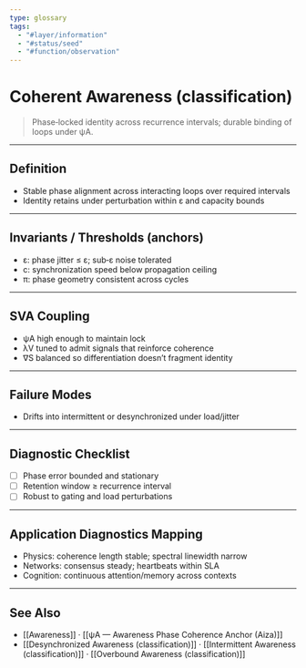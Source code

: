 ```yaml
---
type: glossary
tags:
  - "#layer/information"
  - "#status/seed"
  - "#function/observation"
---
```


# Coherent Awareness (classification)

> Phase‑locked identity across recurrence intervals; durable binding of loops under ψA.

---

## Definition

- Stable phase alignment across interacting loops over required intervals
- Identity retains under perturbation within ε and capacity bounds

---

## Invariants / Thresholds (anchors)

- ε: phase jitter ≤ ε; sub‑ε noise tolerated
- c: synchronization speed below propagation ceiling
- π: phase geometry consistent across cycles

---

## SVA Coupling

- ψA high enough to maintain lock
- λV tuned to admit signals that reinforce coherence
- ∇S balanced so differentiation doesn’t fragment identity

---

## Failure Modes

- Drifts into intermittent or desynchronized under load/jitter

---

## Diagnostic Checklist

- [ ] Phase error bounded and stationary
- [ ] Retention window ≥ recurrence interval
- [ ] Robust to gating and load perturbations

---

## Application Diagnostics Mapping

- Physics: coherence length stable; spectral linewidth narrow
- Networks: consensus steady; heartbeats within SLA
- Cognition: continuous attention/memory across contexts

---

## See Also

- [[Awareness]] · [[ψA — Awareness Phase Coherence Anchor (Aiza)]]
- [[Desynchronized Awareness (classification)]] · [[Intermittent Awareness (classification)]] · [[Overbound Awareness (classification)]]


